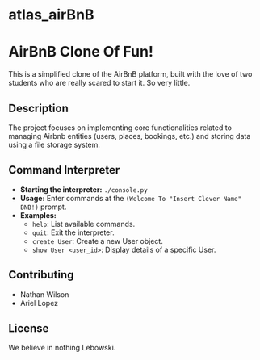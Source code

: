 # atlas_airBnB
# AirBnB Clone Of Fun! 

This is a simplified clone of the AirBnB platform, built with the love of two students who are
really scared to start it. So very little.

## Description

The project focuses on implementing core functionalities related to managing Airbnb entities (users, places, bookings, etc.) and storing data using a file storage system.

## Command Interpreter

* **Starting the interpreter:** `./console.py`
* **Usage:** Enter commands at the `(Welcome To "Insert Clever Name" BNB!)` prompt.
* **Examples:**
    * `help`: List available commands.
    * `quit`: Exit the interpreter.
    * `create User`: Create a new User object.
    * `show User <user_id>`: Display details of a specific User.

## Contributing

* Nathan Wilson
* Ariel Lopez

## License

We believe in nothing Lebowski. 